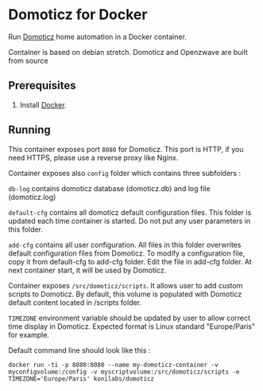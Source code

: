 # Domoticz for Docker

Run [Domoticz][] home automation in a Docker container.

Container is based on debian stretch. Domoticz and Openzwave are built from source

[Domoticz]: http://www.domoticz.com

## Prerequisites

1. Install [Docker][].

[Docker]: http://docker.com/

## Running

This container exposes port `8080` for Domoticz. This port is HTTP, if you need HTTPS, please use a reverse proxy like Nginx.

Container exposes also `config` folder which contains three subfolders :

`db-log` contains domoticz database (domoticz.db) and log file (domoticz.log)

`default-cfg` contains all domoticz default configuration files. This folder is updated each time container is started. Do not put any user parameters in this folder.

`add-cfg` contains all user configuration. All files in this folder overwrites default configuration files from Domoticz. To modify a configuration file, copy it from default-cfg to add-cfg folder. Edit the file in add-cfg folder. At next container start, it will be used by Domoticz.

Container exposes `/src/domoticz/scripts`. It allows user to add custom scripts to Domoticz. By default, this volume is populated with Domoticz default content located in /scripts folder.

`TIMEZONE` environment variable should be updated by user to allow correct time display in Domoticz. Expected format is Linux standard "Europe/Paris" for example.


Default command line should look like this :

    docker run -ti -p 8080:8080 --name my-domoticz-container -v myconfigvolume:/config -v myscriptvolume:/src/domoticz/scripts -e TIMEZONE='Europe/Paris' konilabs/domoticz
